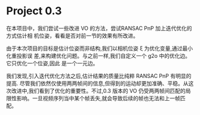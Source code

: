 # Project 0.3
在本项目中，我们尝试一些改进 VO 的方法，尝试RANSAC PnP 加上迭代优化的方式估计相
机位姿，看看是否对前一节的效果有所改进。

由于本次项目的目标是估计位姿而非结构,我们以相机位姿 ξ 为优化变量,通过最小化重投影误
差,来构建优化问题。与之前一样,我们自定义一个 g2o 中的优化边。它只优化一个位姿,因此
是一个一元边。


我们发现,引入迭代优化方法之后,估计结果的质量比纯粹 RANSAC PnP 有明显的提高.
尽管我们依然仅使用两两帧间的信息,但得到的运动却更加准确、平稳。从这次改进中,我们看到了优化的重要性。不过,0.3 版本的 VO 仍受两两帧间匹配的局限性影响。一旦视频序列当中某个帧丢失,就会导致后续的帧也无法和上一帧匹配。